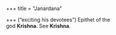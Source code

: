 +++
title = "Janardana"

+++
(“exciting his devotees”) Epithet of the  
god **Krishna**. See **Krishna**.